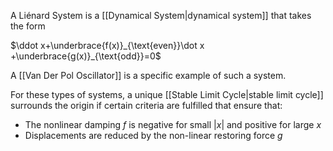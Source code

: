 A Liénard System is a [[Dynamical System|dynamical system]] that takes the form

$\ddot x+\underbrace{f(x)}_{\text{even}}\dot x +\underbrace{g(x)}_{\text{odd}}=0$

A [[Van Der Pol Oscillator]] is a specific example of such a system.

For these types of systems, a unique [[Stable Limit Cycle|stable limit cycle]] surrounds the origin if certain criteria are fulfilled that ensure that:
* The nonlinear damping $f$ is negative for small $|x|$ and positive for large $x$
* Displacements are reduced by the non-linear restoring force $g$

